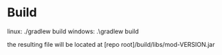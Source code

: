 # Build

linux: ./gradlew build
windows: .\gradlew build

the resulting file will be located at [repo root]/build/libs/mod-VERSION.jar
